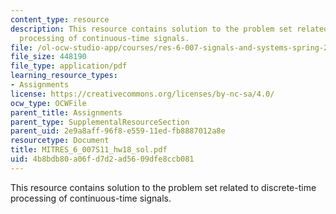```yaml
---
content_type: resource
description: This resource contains solution to the problem set related to discrete-time
  processing of continuous-time signals.
file: /ol-ocw-studio-app/courses/res-6-007-signals-and-systems-spring-2011/4b8bdb80a06fd7d2ad5609dfe8ccb081_MITRES_6_007S11_hw18_sol.pdf
file_size: 448190
file_type: application/pdf
learning_resource_types:
- Assignments
license: https://creativecommons.org/licenses/by-nc-sa/4.0/
ocw_type: OCWFile
parent_title: Assignments
parent_type: SupplementalResourceSection
parent_uid: 2e9a8aff-96f8-e559-11ed-fb8887012a8e
resourcetype: Document
title: MITRES_6_007S11_hw18_sol.pdf
uid: 4b8bdb80-a06f-d7d2-ad56-09dfe8ccb081
---
```

This resource contains solution to the problem set related to discrete-time processing of continuous-time signals.
